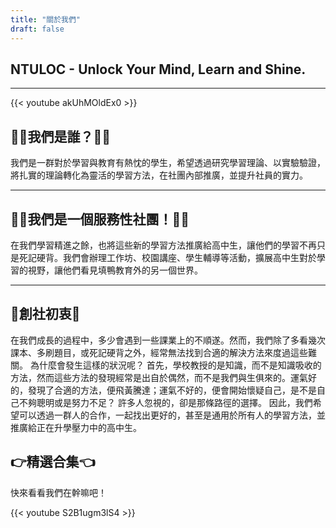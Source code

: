 ```yaml
---
title: "關於我們"
draft: false
---
```


## NTULOC - Unlock Your Mind, Learn and Shine.

---

{{< youtube akUhMOldEx0 >}}

## 🙋‍♂️我們是誰？🙋‍♀️
我們是一群對於學習與教育有熱忱的學生，希望透過研究學習理論、以實驗驗證，將扎實的理論轉化為靈活的學習方法，在社團內部推廣，並提升社員的實力。

---

## 💁‍♂️我們是一個服務性社團！💁‍♀️
在我們學習精進之餘，也將這些新的學習方法推廣給高中生，讓他們的學習不再只是死記硬背。我們會辦理工作坊、校園講座、學生輔導等活動，擴展高中生對於學習的視野，讓他們看見填鴨教育外的另一個世界。

---

## 🚩創社初衷🚩
在我們成長的過程中，多少會遇到一些課業上的不順遂。然而，我們除了多看幾次課本、多刷題目，或死記硬背之外，經常無法找到合適的解決方法來度過這些難關。
為什麼會發生這樣的狀況呢？
首先，學校教授的是知識，而不是知識吸收的方法，然而這些方法的發現經常是出自於偶然，而不是我們與生俱來的。運氣好的，發現了合適的方法，便飛黃騰達；運氣不好的，便會開始懷疑自己，是不是自己不夠聰明或是努力不足？
許多人忽視的，卻是那條路徑的選擇。
因此，我們希望可以透過一群人的合作，一起找出更好的，甚至是通用於所有人的學習方法，並推廣給正在升學壓力中的高中生。


<!--
## 👉你適合加入我們嗎？👈
我們致力於啟發每一個人的潛能，透過創新的學習方式，幫助實現所有的夢想。
你，如果跟我們一樣，對教育有熱忱，想和我們一起提升實力，一起幫助其他學生，歡迎加入台大學習優化研究社，一起創造改變！
-->


## 👉精選合集👈

快來看看我們在幹嘛吧！

{{< youtube S2B1ugm3lS4 >}}

<!--
## 社團成員

### 社長 - 康景翔

<img src="/images/康景翔.png" alt="康景翔"  height="200">

來騎腳踏車、爬山！

### 副社長 - 吳宥瑄

<img src="/images/吳宥瑄.jpg" alt="吳宥瑄"  height="200">

歡迎加入社團！！

### 研發部長 - 許智皓

<img src="/images/許智皓.png" alt="許智皓"  height="200">

想和大家一起努力變強

### 研發部長 - 方俊智

<img src="/images/方俊智.png" alt="方俊智"  height="200">

當完兵了好爽

### 行銷部長 - 潘昱誠

<img src="/images/潘昱誠.png" alt="潘昱誠"  height="200">

我是潘潘～

### 行銷部長 - 李承彥

<img src="/images/李承彥.png" alt="李承彥"  height="200">

有時候有點白癡

### 總務 - 陳慕義

<img src="/images/陳慕義.png" alt="陳慕義"  height="200">

記得繳社費嗚嗚

### 社團聯展總召 - 陳璿吉

<img src="/images/陳璿吉.png" alt="陳璿吉"  height="200">

電機系三年級，學理論、習實作

理工人社科腦，嗜音樂、好閱讀

### 社團創始人 - 吳柏均

<img src="/images/吳柏均.jpg" alt="吳柏均" height="200">

如果人生是一個 8-bit 加法器，

花100,000單位的努力在課業

100,000單位在社團

100,000單位在跑活動

100,000單位在追逐夢想

成果會是多少？

0

因為會Overflow

-->

